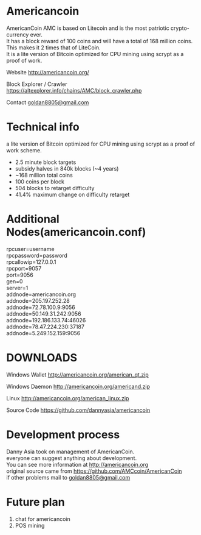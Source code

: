 Americancoin
=========

AmericanCoin AMC is based on Litecoin and is the most patriotic crypto-currency ever.<br> 
It has a block reward of 100 coins and will have a total of 168 million coins. <br>
This makes it 2 times that of LiteCoin. <br>
It is a lite version of Bitcoin optimized for CPU mining using scrypt as a proof of work.
 
Website
http://americancoin.org/
 
Block Explorer / Crawler
https://altexplorer.info/chains/AMC/block_crawler.php
 
Contact
goldan8805@gmail.com

Technical info 
=========

a lite version of Bitcoin optimized for CPU mining using scrypt as a proof of work scheme.

<ul>
<li>2.5 minute block targets</li>
<li>subsidy halves in 840k blocks (~4 years)</li>
<li>~168 million total coins</li>
<li>100 coins per block</li>
<li>504 blocks to retarget difficulty</li>
<li>41.4% maximum change on difficulty retarget</li>
</ul>

Additional Nodes(americancoin.conf)
=========
rpcuser=username<br>
rpcpassword=password<br>
rpcallowip=127.0.0.1<br>
rpcport=9057<br>
port=9056<br>
gen=0<br>
server=1<br>
addnode=americancoin.org<br>
addnode=205.197.252.28<br>
addnode=72.78.100.9:9056<br>
addnode=50.149.31.242:9056<br>
addnode=192.186.133.74:46026<br>
addnode=78.47.224.230:37187<br>
addnode=5.249.152.159:9056<br>

DOWNLOADS
=========

Windows Wallet
http://americancoin.org/american_qt.zip
 
Windows Daemon
http://americancoin.org/americand.zip
 
Linux
http://americancoin.org/american_linux.zip

Source Code
https://github.com/dannyasia/americancoin

Development process
=========

Danny Asia took on management of AmericanCoin.<br>
everyone can suggest anything about development.<br>
You can see more information at http://americancoin.org <br>
original source came from https://github.com/AMCcoin/AmericanCoin <br>
if other problems mail to goldan8805@gmail.com 

Future plan
=========
1. chat for americancoin
2. POS mining
